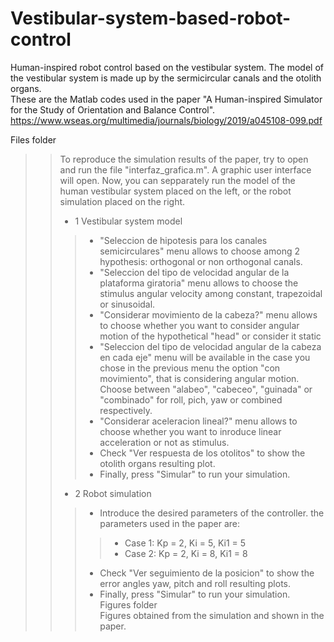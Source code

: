 # Vestibular-system-based-robot-control
Human-inspired robot control based on the vestibular system. The model of the vestibular system is made up by the sermicircular canals and the otolith organs.  
These are the Matlab codes used in the paper "A Human-inspired Simulator for the Study of Orientation and Balance Control".   https://www.wseas.org/multimedia/journals/biology/2019/a045108-099.pdf  

Files folder
>>	To reproduce the simulation results of the paper, try to open and run the file "interfaz_grafica.m".	A graphic user interface will open. Now, you can sepparately run the model of the human vestibular system placed on the left, or the robot simulation placed on the right.  
>>	- 1 Vestibular system model  
>>>	- "Seleccion de hipotesis para los canales semicirculares" menu allows to choose among 2 hypothesis: orthogonal or non orthogonal canals.
>>>	- "Seleccion del tipo de velocidad angular de la plataforma giratoria" menu allows to choose the stimulus angular velocity among constant, trapezoidal or sinusoidal.  
>>>	- "Considerar movimiento de la cabeza?" menu allows to choose whether you want to consider angular motion of the hypothetical "head" or consider it static  
>>>	- "Seleccion del tipo de velocidad angular de la cabeza en cada eje" menu will be available in the case you chose in the previous menu the option "con movimiento",	that is considering angular motion. Choose between "alabeo", "cabeceo", "guinada" or "combinado" for roll, pich, yaw or combined respectively.  
>>>	- "Considerar aceleracion lineal?" menu allows to choose whether you want to inroduce linear acceleration or not as stimulus.  
>>>	- Check "Ver respuesta de los otolitos" to show the otolith organs resulting plot.  
>>>	- Finally, press "Simular" to run your simulation.  
>>	- 2 Robot simulation  
>>>	- Introduce the desired parameters of the controller. the parameters used in the paper are:  
>>>> - Case 1: Kp = 2, Ki = 5, Ki1 = 5  
>>>> - Case 2: Kp = 2, Ki = 8, Ki1 = 8  
>>> - Check "Ver seguimiento de la posicion" to show the error angles yaw, pitch and roll resulting plots.  
>>> - Finally, press "Simular" to run your simulation.   
Figures folder  
>>	Figures obtained from the simulation and shown in the paper.
